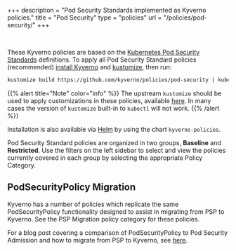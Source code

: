 +++
description = "Pod Security Standards implemented as Kyverno policies."
title = "Pod Security"
type = "policies"
url = "/policies/pod-security/"
+++

<br/>

These Kyverno policies are based on the [Kubernetes Pod Security Standards](https://kubernetes.io/docs/concepts/security/pod-security-standards/) definitions. To apply all Pod Security Standard policies (recommended) [install Kyverno](docs/installation/_index.md) and [kustomize](https://kubectl.docs.kubernetes.io/installation/kustomize/binaries/), then run:

```sh
kustomize build https://github.com/kyverno/policies/pod-security | kubectl apply -f -
```

{{% alert title="Note" color="info" %}}
The upstream `kustomize` should be used to apply customizations in these policies, available [here](https://kubectl.docs.kubernetes.io/installation/kustomize/binaries/). In many cases the version of `kustomize` built-in to `kubectl` will not work.
{{% /alert %}}

Installation is also available via [Helm](docs/installation/methods.md#install-kyverno-using-helm) by using the chart `kyverno-policies`.

Pod Security Standard policies are organized in two groups, **Baseline** and **Restricted**. Use the filters on the left sidebar to select and view the policies currently covered in each group by selecting the appropriate Policy Category.

## PodSecurityPolicy Migration

Kyverno has a number of policies which replicate the same PodSecurityPolicy functionality designed to assist in migrating from PSP to Kyverno. See the PSP Migration policy category for these policies.

For a blog post covering a comparison of PodSecurityPolicy to Pod Security Admission and how to migrate from PSP to Kyverno, see [here](blog/general/psp-migration/index.md).

